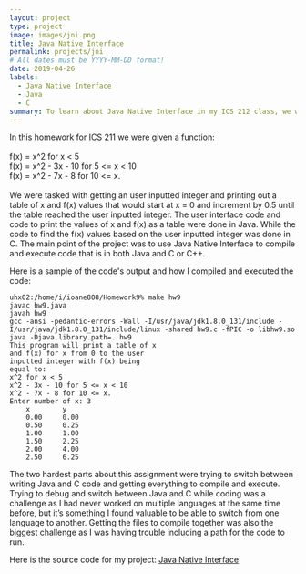 ```yaml
---
layout: project
type: project
image: images/jni.png
title: Java Native Interface
permalink: projects/jni
# All dates must be YYYY-MM-DD format!
date: 2019-04-26
labels:
  - Java Native Interface
  - Java
  - C
summary: To learn about Java Native Interface in my ICS 212 class, we were tasked with splitting a program into Java and C or C++ code and then compiling and running the code with Java Native Interface. 
---
```


<p>
    In this homework for ICS 211 we were given a function:
    <br>
    <br>f(x) = x^2 for x < 5
    <br>f(x) = x^2 - 3x - 10 for 5 <= x < 10
    <br>f(x) = x^2 - 7x - 8 for 10 <= x.
    <br>
    <br>
    We were tasked with getting an user inputted integer and printing out a table of x and f(x) values that would start at x = 0 and increment by 0.5 until the table reached the user inputted integer. 
    The user interface code and code to print the values of x and f(x) as a table were done in Java. 
    While the code to find the f(x) values based on the user inputted integer was done in C. 
    The main point of the project was to use Java Native Interface to compile and execute code that is in both Java and C or C++.
</p>

<p>
    Here is a sample of the code's output and how I compiled and executed the code: 
    
    uhx02:/home/i/ioane808/Homework9% make hw9
    javac hw9.java
    javah hw9
    gcc -ansi -pedantic-errors -Wall -I/usr/java/jdk1.8.0_131/include -I/usr/java/jdk1.8.0_131/include/linux -shared hw9.c -fPIC -o libhw9.so
    java -Djava.library.path=. hw9
    This program will print a table of x
    and f(x) for x from 0 to the user
    inputted integer with f(x) being
    equal to:
    x^2 for x < 5
    x^2 - 3x - 10 for 5 <= x < 10
    x^2 - 7x - 8 for 10 <= x.
    Enter number of x: 3
        x        y
        0.00     0.00
        0.50     0.25
        1.00     1.00
        1.50     2.25
        2.00     4.00
        2.50     6.25

</p>

<p>
    The two hardest parts about this assignment were trying to switch between writing Java and C code and getting everything to compile and execute. 
    Trying to debug and switch between Java and C while coding was a challenge as I had never worked on multiple languages at the same time before, but it’s something I found valuable to be able to switch from one language to another. 
    Getting the files to compile together was also the biggest challenge as I was having trouble including a path for the code to run.
</p>

<p>
    Here is the source code for my project: <a href="https://github.com/ioaneomerod/java-native-interface"><i class="large github icon "></i>Java Native Interface</a>
</p>
